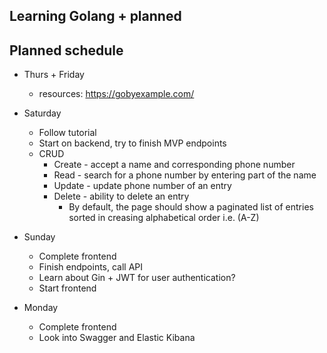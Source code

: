 ## Learning Golang + planned

## Planned schedule

- Thurs + Friday
  - resources: https://gobyexample.com/

- Saturday
  - Follow tutorial
  - Start on backend, try to finish  MVP endpoints
  - CRUD
    - Create - accept a name and corresponding phone number
    - Read - search for a phone number by entering part of the name
    - Update - update phone number of an entry
    - Delete - ability to delete an entry
      - By default, the page should show a paginated list of entries sorted in creasing alphabetical order i.e. (A-Z)

- Sunday
  - Complete frontend
  - Finish endpoints, call API
  - Learn about Gin + JWT for user authentication?
  - Start frontend

- Monday
  - Complete frontend
  - Look into Swagger and Elastic Kibana
